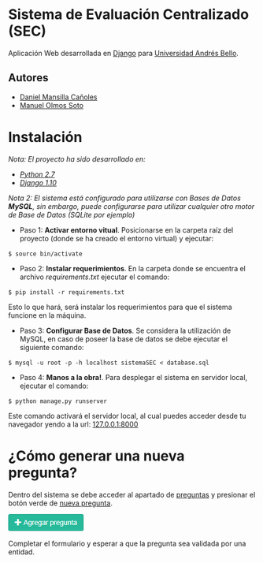# Sistema de Evaluación Centralizado (SEC)

Aplicación Web desarrollada en [Django](https://www.djangoproject.com) para [Universidad Andrés Bello](http://www.unab.cl).

## Autores
* [Daniel Mansilla Cañoles](https://github.com/Mansilla1)
* [Manuel Olmos Soto](https://github.com/mmolsoto)

# Instalación

*Nota: El proyecto ha sido desarrollado en:*

* *[Python 2.7](https://www.python.org/downloads/)*
* *[Django 1.10](https://www.djangoproject.com/download/)*


*Nota 2: El sistema está configurado para utilizarse con Bases de Datos __MySQL__, sin embargo, puede configurarse para utilizar cualquier otro motor de Base de Datos (SQLite por ejemplo)*


* Paso 1: **Activar entorno vitual**. Posicionarse en la carpeta raíz del proyecto (donde se ha creado el entorno virtual) y ejecutar:

```
$ source bin/activate
```  

* Paso 2: **Instalar requerimientos**. En la carpeta donde se encuentra el archivo _requirements.txt_ ejecutar el comando:

```
$ pip install -r requirements.txt
```
Esto lo que hará, será instalar los requerimientos para que el sistema funcione en la máquina.

* Paso 3: **Configurar Base de Datos**. Se considera la utilización de MySQL, en caso de poseer la base de datos se debe ejecutar el siguiente comando:

```
$ mysql -u root -p -h localhost sistemaSEC < database.sql
```

* Paso 4: **Manos a la obra!**. Para desplegar el sistema en servidor local, ejecutar el comando:

```
$ python manage.py runserver
```
Este comando activará el servidor local, al cual puedes acceder desde tu navegador yendo a la url: [127.0.0.1:8000](http://127.0.0.1:8000)

# ¿Cómo generar una nueva pregunta?

Dentro del sistema se debe acceder al apartado de [preguntas](http://127.0.0.1:8000/preguntas/preguntas/) y presionar el botón verde de [nueva pregunta](http://127.0.0.1:8000/preguntas/pregunta-add/).

![Nueva pregunta](images/nueva_pregunta.png)

Completar el formulario y esperar a que la pregunta sea validada por una entidad.


